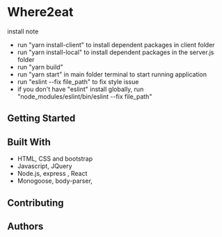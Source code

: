 # Where2eat
install note

* run "yarn install-client" to install dependent packages in client folder
* run "yarn install-local" to install dependent packages in the server.js folder
* run "yarn build"
* run "yarn start" in main folder terminal to start running application
* run "eslint --fix file_path" to fix style issue
* if you don't have "eslint" install globally, run "node_modules/eslint/bin/eslint --fix file_path" 

## Getting Started



## Built With

* HTML, CSS  and bootstrap 
* Javascript, JQuery
* Node.js, express , React
* Monogoose, body-parser, 


## Contributing


## Authors


